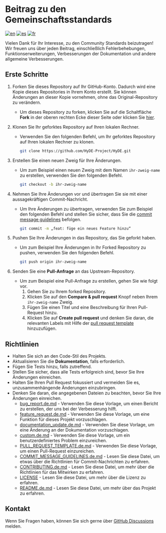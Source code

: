 # Beitrag zu den Gemeinschaftsstandards

<!--
Mehrsprachige CONTRIBUTING-Unterstützung
-->

[![en](https://img.shields.io/badge/lang-en-red.svg)](../../CONTRIBUTING.md)
[![es](https://img.shields.io/badge/lang-es-yellow.svg)](CONTRIBUTING.es.md)
[![fr](https://img.shields.io/badge/lang-fr-blue.svg)](CONTRIBUTING.fr.md)

Vielen Dank für Ihr Interesse, zu den Community Standards beizutragen! Wir freuen uns über jeden Beitrag, einschließlich Fehlerbehebungen, Funktionserweiterungen, Verbesserungen der Dokumentation und andere allgemeine Verbesserungen.

## Erste Schritte

1. Forken Sie dieses Repository auf Ihr GitHub-Konto. Dadurch wird eine Kopie dieses Repositories in Ihrem Konto erstellt. Sie können Änderungen an dieser Kopie vornehmen, ohne das Original-Repository zu verändern.
   - Um dieses Repository zu forken, klicken Sie auf die Schaltfläche **Fork** in der oberen rechten Ecke dieser Seite oder klicken Sie [hier](https://github.com/HyDE-Project/HyDE/fork).
2. Klonen Sie Ihr geforktes Repository auf Ihren lokalen Rechner.

   - Verwenden Sie den folgenden Befehl, um Ihr geforktes Repository auf Ihren lokalen Rechner zu klonen.

     ```bash
     git clone https://github.com/HyDE-Project/HyDE.git
     ```

3. Erstellen Sie einen neuen Zweig für Ihre Änderungen.

   - Um zum Beispiel einen neuen Zweig mit dem Namen `ihr-zweig-name` zu erstellen, verwenden Sie den folgenden Befehl.

     ```bash
     git checkout -b ihr-zweig-name
     ```

4. Nehmen Sie Ihre Änderungen vor und übertragen Sie sie mit einer aussagekräftigen Commit-Nachricht.

   - Um Ihre Änderungen zu übertragen, verwenden Sie zum Beispiel den folgenden Befehl und stellen Sie sicher, dass Sie die [commit message guidelines](https://github.com/HyDE-Project/HyDE/blob/master/Source/docs/COMMIT_MESSAGE_GUIDELINES.de.md) befolgen.

     ```bash
     git commit -m „feat: füge ein neues Feature hinzu“
     ```

5. Pushen Sie Ihre Änderungen in das Repository, das Sie geforkt haben.

   - Um zum Beispiel Ihre Änderungen in Ihr Forked Repository zu pushen, verwenden Sie den folgenden Befehl.

     ```bash
     git push origin ihr-zweig-name
     ```

6. Senden Sie eine **Pull-Anfrage** an das Upstream-Repository.
   - Um zum Beispiel eine Pull-Anfrage zu erstellen, gehen Sie wie folgt vor.
     1. Gehen Sie zu Ihrem forked Repository.
     2. Klicken Sie auf den **Compare & pull request** Knopf neben Ihrem `ihr-zweig-name` Zweig.
     3. Fügen Sie einen Titel und eine Beschreibung für Ihren Pull-Request hinzu.
     4. Klicken Sie auf **Create pull request** und denken Sie daran, die relevanten Labels mit Hilfe der [pull request template](https://github.com/HyDE-Project/HyDE/blob/master/.github/PULL_REQUEST_TEMPLATE.de.md) hinzuzufügen.

## Richtlinien

- Halten Sie sich an den Code-Stil des Projekts.
- Aktualisieren Sie die **Dokumentation**, falls erforderlich.
- Fügen Sie Tests hinzu, falls zutreffend.
- Stellen Sie sicher, dass alle Tests erfolgreich sind, bevor Sie Ihre Änderungen einreichen.
- Halten Sie Ihren Pull Request fokussiert und vermeiden Sie es, unzusammenhängende Änderungen einzubringen.
- Denken Sie daran, die angegebenen Dateien zu beachten, bevor Sie Ihre Änderungen einreichen.
  - [bug_report.de.md](https://github.com/HyDE-Project/HyDE/blob/master/.github/ISSUE_TEMPLATE/bug_report.de.md) - Verwenden Sie diese Vorlage, um einen Bericht zu erstellen, der uns bei der Verbesserung hilft.
  - [feature_request.de.md](https://github.com/HyDE-Project/HyDE/blob/master/.github/ISSUE_TEMPLATE/feature_request.de.md) - Verwenden Sie diese Vorlage, um eine Funktion für dieses Projekt vorzuschlagen.
  - [documentation_update.de.md](https://github.com/HyDE-Project/HyDE/blob/master/.github/ISSUE_TEMPLATE/documentation_update.de.md) - Verwenden Sie diese Vorlage, um eine Änderung an der Dokumentation vorzuschlagen.
  - [custom.de.md](https://github.com/HyDE-Project/HyDE/blob/master/.github/ISSUE_TEMPLATE/custom.de.md) - Verwenden Sie diese Vorlage, um ein benutzerdefiniertes Problem einzureichen.
  - [PULL_REQUEST_TEMPLATE.de.md](https://github.com/HyDE-Project/HyDE/blob/master/.github/PULL_REQUEST_TEMPLATE.de.md) - Verwenden Sie diese Vorlage, um einen Pull-Request einzureichen.
  - [COMMIT_MESSAGE_GUIDELINES.de.md](https://github.com/HyDE-Project/HyDE/blob/master/Source/docs/COMMIT_MESSAGE_GUIDELINES.de.md) - Lesen Sie diese Datei, um etwas über die Richtlinien für Commit-Nachrichten zu erfahren.
  - [CONTRIBUTING.de.md](https://github.com/HyDE-Project/HyDE/blob/master/Source/docs/CONTRIBUTING.de.md) - Lesen Sie diese Datei, um mehr über die Richtlinien für das Mitwirken zu erfahren.
  - [LICENSE](https://github.com/HyDE-Project/HyDE/blob/master/LICENSE) - Lesen Sie diese Datei, um mehr über die Lizenz zu erfahren.
  - [README.de.md](https://github.com/HyDE-Project/HyDE/blob/master/Source/docs/README.de.md) - Lesen Sie diese Datei, um mehr über das Projekt zu erfahren.

## Kontakt

Wenn Sie Fragen haben, können Sie sich gerne über [GitHub Discussions](https://github.com/HyDE-Project/HyDE/discussions) melden.
